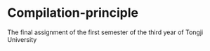 # Compilation-principle
The final assignment of the first semester of the third year of Tongji University
